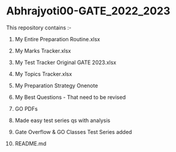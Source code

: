 # Abhrajyoti00-GATE_2022_2023

This repository contains :-

1) My Entire Preparation Routine.xlsx
 
2) My Marks Tracker.xlsx
 
3) My Test Tracker Original GATE 2023.xlsx
 
4) My Topics Tracker.xlsx
 
5) My Preparation Strategy Onenote

6) My Best Questions - That need to be revised

7) GO PDFs

8) Made easy test series qs with analysis

9) Gate Overflow & GO Classes Test Series added

10) README.md
